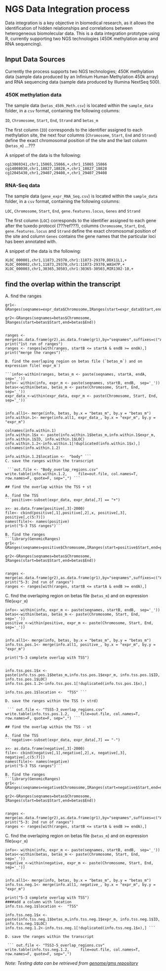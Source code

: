 # NGS Data Integration process

Data integration is a key objective in biomedical research, as it allows the identification of hidden relationships and correlations between heterogeneous biomolecular data. This is a data integration prototype using R, currently supporting two NGS technologies (450K methylation array and RNA sequencing).

## Input Data Sources

Currently the process supports two NGS technologies; 450K methylation data (sample data produced by an Infinium Human Methylation 450k array) and RNA sequencing data (sample data produced by Illumina NextSeq 500).

### 450K methylation data

The sample data (`betas_450k_Meth.csv`) is located within the `sample_data` folder, in a `csv` format, containing the following columns:

`ID`, `Chromosome`, `Start`, `End`, `Strand` and `betas_m`

The first column (`ID`) corresponds to the identifier assigned to each methylation site, the next four columns (`Chromosome`, `Start`, `End` and `Strand`) define the exact chromosomal position of the site and the last column (`betas_m`) ...???

A snippet of the data is the following:

```
cg13869341,chr1,15865,15866,+,chr1_15865_15866
cg14008030,chr1,18827,18828,+,chr1_18827_18828
cg12045430,chr1,29407,29408,+,chr1_29407_29408
```

### RNA-Seq data

The sample data (`gene_expr_RNA_Seq.csv`) is located within the `sample_data` folder, in a `csv` format, containing the following columns:

`LOC`, `Chromosome`, `Start`, `End`, `gene.features.locus`, `Genes` and `Strand`

The first column (`LOC`) corresponds to the identifier assigned to each gene after the tuxedo protocol (???ref???), columns `Chromosome`, `Start`, `End`, `gene.features.locus` and `Strand` define the exact chromosomal position of the site and column `Genes` contains the gene names that the particular loci has been annotated with.

A snippet of the data is the following:

```
XLOC_000001,chr1,11873,29370,chr1:11873-29370,DDX11L1,+
XLOC_000002,chr1,11873,29370,chr1:11873-29370,WASH7P,+
XLOC_000003,chr1,30365,30503,chr1:30365-30503,MIR1302-10,+
```

## find the overlap within the transcript
A. find the ranges
```library(GenomicRanges)
gr1<-GRanges(seqnames=expr_data$Chromosome,IRanges(start=expr_data$Start,end=expr_data$End))

gr2<-GRanges(seqnames=betas$Chromosome, IRanges(start=betas$Start,end=betas$End))


ranges <- merge(as.data.frame(gr2),as.data.frame(gr1),by="seqnames",suffixes=c("A","B"))
print("1st run of ranges")
ranges <- ranges[with(ranges, startB <= startA & endB >= endA),]
print("merge the ranges")```

B. find the overlaping region on betas file (`betas_m`) and on expression file(`expr_m`)

```info<-within(ranges, betas_m <- paste(seqnames, startA, endA,  sep='_'))
info<- within(info, expr_m <- paste(seqnames, startB, endB,  sep='_'))
betas<-within(betas, betas_m <- paste(Chromosome, Start, End,  sep='_'))
expr_data_<-within(expr_data, expr_m <- paste(Chromosome, Start, End,  sep='_'))


info.all1<- merge(info, betas, by.x = "betas_m", by.y = "betas_m")
info.within.1<- merge(info.all1, expr_data_, by.x = "expr_m", by.y = "expr_m")

colnames(info.within.1)
info.within.1$x <- paste(info.within.1$betas_m,info.within.1$expr_m, info.within.1$ID, info.within.1$LOC)
info.within.1.2<-info.within.1[!duplicated(info.within.1$x),]
colnames(info.within.1.2)

info.within.1.2$location <-  "body" ```
C. save the ranges within the transcript

 ```out.file <- "Body_overlap_regions.csv"
write.table(info.within.1.2,     file=out.file, col.names=T, row.names=F, quote=F, sep=",") ```

## find the overlap within the TSS + st

A. find the TSS
```positive<-subset(expr_data, expr_data[,7] == "+")

x<- as.data.frame(positive[,3]-2000)
file<- cbind(positive[,1],positive[,2],x, positive[,3], positive[,c(5:7)])
names(file)<- names(positive)
print("5-3 TSS ranges")```

B. find the ranges
```library(GenomicRanges)
gr1<-GRanges(seqnames=positive$Chromosome,IRanges(start=positive$Start,end=positive$End))

gr2<-GRanges(seqnames=betas$Chromosome, IRanges(start=betas$Start,end=betas$End))


ranges <- merge(as.data.frame(gr2),as.data.frame(gr1),by="seqnames",suffixes=c("A","B"))
print("5-3: 2nd run of ranges")
ranges <- ranges[with(ranges, startB <= startA & endB >= endA),]
```

C. find the overlaping region on betas file (`betas_m`) and on expression file(`expr_m`)

```info<-within(ranges, betas_m <- paste(seqnames, startA, endA,  sep='_'))
info<- within(info, expr_m <- paste(seqnames, startB, endB,  sep='_'))
betas<-within(betas, betas_m <- paste(Chromosome, Start, End,  sep='_'))
positive_<-within(positive, expr_m <- paste(Chromosome, Start, End,  sep='_'))


info.all1<- merge(info, betas, by.x = "betas_m", by.y = "betas_m")
info.tss.pos.1<- merge(info.all1, positive_, by.x = "expr_m", by.y = "expr_m")

print("5-3 complete overlap with TSS")


info.tss.pos.1$x <- paste(info.tss.pos.1$betas_m,info.tss.pos.1$expr_m, info.tss.pos.1$ID, info.tss.pos.1$LOC)
info.tss.pos.1.2<-info.tss.pos.1[!duplicated(info.tss.pos.1$x),]

info.tss.pos.1$location <-  "TSS" ```

D. save the ranges within the TSS (+ strd)

 ``` out.file <- "TSS5-3_overlap_regions.csv"
write.table(info.tss.pos.1.2,     file=out.file, col.names=T, row.names=F, quote=F, sep=",") ```

## find the overlap within the TSS - st

A. find the TSS
```negative<-subset(expr_data, expr_data[,7] == "-")

x<- as.data.frame(negative[,3]-2000)
file<- cbind(negative[,1],negative[,2],x, negative[,3], negative[,c(5:7)])
names(file)<- names(negative)
print("5-3 TSS ranges")```

B. find the ranges
```library(GenomicRanges)
gr1<-GRanges(seqnames=negative$Chromosome,IRanges(start=negative$Start,end=negative$End))

gr2<-GRanges(seqnames=betas$Chromosome, IRanges(start=betas$Start,end=betas$End))


ranges <- merge(as.data.frame(gr2),as.data.frame(gr1),by="seqnames",suffixes=c("A","B"))
print("5-3: 2nd run of ranges")
ranges <- ranges[with(ranges, startB <= startA & endB >= endA),]

```

C. find the overlaping region on betas file (`betas_m`) and on expression file(`expr_m`)

```info<-within(ranges, betas_m <- paste(seqnames, startA, endA,  sep='_'))
info<- within(info, expr_m <- paste(seqnames, startB, endB,  sep='_'))
betas<-within(betas, betas_m <- paste(Chromosome, Start, End,  sep='_'))
negative_<-within(negative, expr_m <- paste(Chromosome, Start, End,  sep='_'))


info.all1<- merge(info, betas, by.x = "betas_m", by.y = "betas_m")
info.tss.neg.1<- merge(info.all1, negative_, by.x = "expr_m", by.y = "expr_m")

print("5-3 complete overlap with TSS")
####add a column with location
info.tss.neg.1$location <-  "TSS"

info.tss.neg.1$x <- paste(info.tss.neg.1$betas_m,info.tss.neg.1$expr_m, info.tss.neg.1$ID, info.tss.neg.1$LOC)
info.tss.neg.1.2<-info.tss.neg.1[!duplicated(info.tss.neg.1$x),] ```

D. save the ranges within the transcript

 ``` out.file <- "TSS3-5_overlap_regions.csv"
write.table(info.tss.neg.1.2,     file=out.file, col.names=T, row.names=F, quote=F, sep=",")
 ```



_Note: Testing data can be retrieved from [genome/gms repository](https://github.com/genome/gms/wiki/HCC1395-WGS-Exome-RNA-Seq-Data )_
